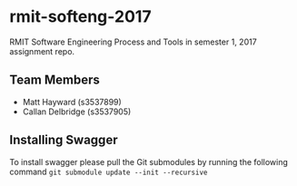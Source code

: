# rmit-softeng-2017
RMIT Software Engineering Process and Tools in semester 1, 2017 assignment repo.

## Team Members
- Matt Hayward (s3537899)
- Callan Delbridge (s3537905)

## Installing Swagger
To install swagger please pull the Git submodules by running the following command
`git submodule update --init --recursive`
